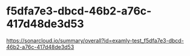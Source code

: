 # f5dfa7e3-dbcd-46b2-a76c-417d48de3d53
https://sonarcloud.io/summary/overall?id=examly-test_f5dfa7e3-dbcd-46b2-a76c-417d48de3d53
